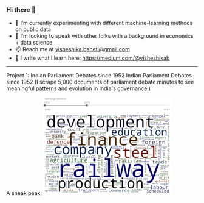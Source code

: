 ### Hi there 👋

- 🔭 I’m currently experimenting with different machine-learning methods on public data 
- 👯 I’m looking to speak with other folks with a background in economics + data science
- 📫 Reach me at visheshika.baheti@gmail.com
- 🌱 I write what I learn here: https://medium.com/@visheshikab

- ---------------------------------------------------------------------------------------
Project 1: Indian Parliament Debates since 1952
Indian Parliament Debates since 1952
(I scrape 5,000 documents of parliament debate minutes to see meaningful patterns and evolution in India's governance.)

A sneak peak:
![A sneak peak](final_gif1_small.gif)
